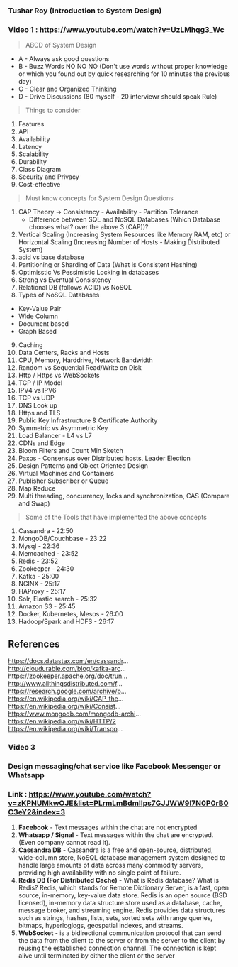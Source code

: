 ### Tushar Roy (Introduction to System Design)

### Video 1 : https://www.youtube.com/watch?v=UzLMhqg3_Wc

> ABCD of System Design
* A - Always ask good questions
* B - Buzz Words NO NO NO (Don't use words without proper knowledge or which you found out by quick researching for 10 minutes the previous day) 
* C - Clear and Organized Thinking
* D - Drive Discussions (80 myself - 20 interviewr should speak Rule)

> Things to consider
1. Features
2. API
3. Availability
4. Latency
5. Scalability
6. Durability
7. Class Diagram
8. Security and Privacy
9. Cost-effective

> Must know concepts for System Design Questions
1. CAP Theory -> Consistency - Availability - Partition Tolerance
   * Difference between SQL and NoSQL Databases (Which Database chooses what? over the above 3 (CAP))?
2. Vertical Scaling (Increasing System Resources like Memory RAM, etc) or Horizontal Scaling (Increasing Number of Hosts - Making Distributed System)
3. acid vs base database
4. Partitioning or Sharding of Data (What is Consistent Hashing)
5. Optimisstic Vs Pessimistic Locking in databases
6. Strong vs Eventual Consistency
7. Relational DB (follows ACID) vs NoSQL
8. Types of NoSQL Databases
  * Key-Value Pair
  * Wide Column
  * Document based
  * Graph Based
9. Caching 
10. Data Centers, Racks and Hosts
11. CPU, Memory, Harddrive, Network Bandwidth
12. Random vs Sequential Read/Write on Disk
13. Http / Https vs WebSockets
14. TCP / IP Model
15. IPV4 vs IPV6
16. TCP vs UDP
17. DNS Look up
18. Https and TLS
19. Public Key Infrastructure & Certificate Authority
20. Symmetric vs Asymmetric Key
21. Load Balancer - L4 vs L7
22. CDNs and Edge
23. Bloom Filters and Count Min Sketch
24. Paxos - Consensus over Distributed hosts, Leader Election
25. Design Patterns and Object Oriented Design
26. Virtual Machines and Containers
27. Publisher Subscriber or Queue
28. Map Reduce
29. Multi threading, concurrency, locks and synchronization, CAS (Compare and Swap) 

> Some of the Tools that have implemented the above concepts

1. Cassandra - 22:50 
2. MongoDB/Couchbase - 23:22 
3. Mysql - 22:36 
4. Memcached - 23:52
5. Redis - 23:52 
6. Zookeeper - 24:30 
7. Kafka - 25:00 
8. NGINX - 25:17 
9. HAProxy -  25:17 
10. Solr, Elastic search - 25:32 
11. Amazon S3 - 25:45 
12. Docker, Kubernetes, Mesos - 26:00 
13. Hadoop/Spark and HDFS - 26:17

## References
https://docs.datastax.com/en/cassandr...
http://cloudurable.com/blog/kafka-arc...
https://zookeeper.apache.org/doc/trun...
http://www.allthingsdistributed.com/f...
https://research.google.com/archive/b...
https://en.wikipedia.org/wiki/CAP_the...
https://en.wikipedia.org/wiki/Consist...
https://www.mongodb.com/mongodb-archi...
https://en.wikipedia.org/wiki/HTTP/2
https://en.wikipedia.org/wiki/Transpo...


### Video 3
### Design messaging/chat service like Facebook Messenger or Whatsapp
### Link : https://www.youtube.com/watch?v=zKPNUMkwOJE&list=PLrmLmBdmIlps7GJJWW9I7N0P0rB0C3eY2&index=3

1. **Facebook** - Text messages within the chat are not encrypted
2. **Whatsapp / Signal** - Text messages within the chat are encrypted. (Even company cannot read it).
3. **Cassandra DB** - Cassandra is a free and open-source, distributed, wide-column store, NoSQL database management system designed to handle large amounts of data across many commodity servers, providing high availability with no single point of failure.
4. **Redis DB (For Distributed Cache)** - What is Redis database? What is Redis? Redis, which stands for Remote Dictionary Server, is a fast, open source, in-memory, key-value data store. Redis is an open source (BSD licensed), in-memory data structure store used as a database, cache, message broker, and streaming engine. Redis provides data structures such as strings, hashes, lists, sets, sorted sets with range queries, bitmaps, hyperloglogs, geospatial indexes, and streams.
5. **WebSocket** - is a bidirectional communication protocol that can send the data from the client to the server or from the server to the client by reusing the established connection channel. The connection is kept alive until terminated by either the client or the server
